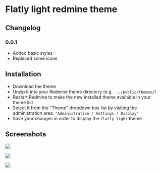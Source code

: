 # Flatly light redmine theme #

## Changelog

### 0.0.1
- Added basic styles
- Replaced some icons

## Installation

* Download the theme
* Unzip it into your Redmine theme directory (e.g. ` ../public/themes/`)
* Restart Redmine to make the new installed theme available in your theme list
* Select it from the "Theme" dropdown box list by visiting the administration area: `"Administration / Settings / Display"`
* Save your changes in order to display the `flatly light` theme

## Screenshots
![](https://raw.githubusercontent.com/Nitrino/flatly_light_redmine/master/screenshots/screen_3.png)

![](https://raw.githubusercontent.com/Nitrino/flatly_light_redmine/master/screenshots/screen_2.png)

![](https://raw.githubusercontent.com/Nitrino/flatly_light_redmine/master/screenshots/screen_1.png)
